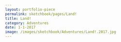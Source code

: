 ```yaml
---
layout: portfolio-piece
permalink: sketchbook/pages/Land!
title: Land!
category: Adventures
date: 1-1-2017
image: /images/sketchbook/Adventures/Land!.2017.jpg
---
```

